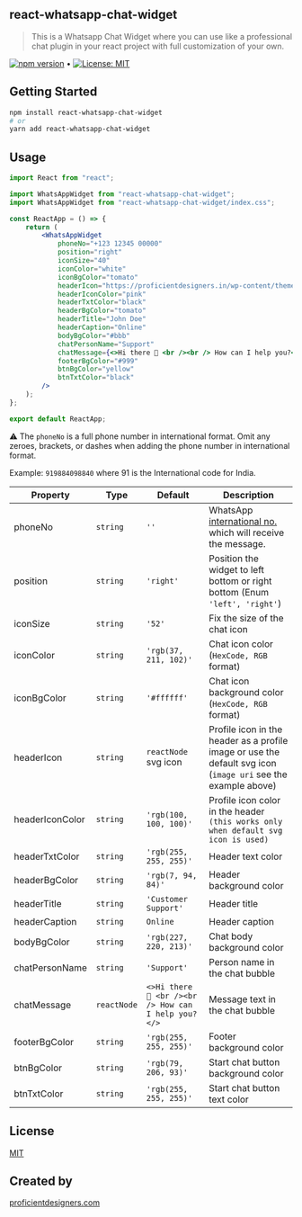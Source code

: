 ## react-whatsapp-chat-widget

> This is a Whatsapp Chat Widget where you can use like a professional chat plugin in your react project with full customization of your own.

[![npm version](https://badge.fury.io/js/react-whatsapp-chat-widget.svg)](https://www.npmjs.com/package/react-whatsapp-chat-widget) &bull; [![License: MIT](https://img.shields.io/badge/License-MIT-yellow.svg)](https://github.com/proficientdesigners/react-whatsapp-chat-widget/blob/master/LICENSE)

## Getting Started

```bash
npm install react-whatsapp-chat-widget
# or
yarn add react-whatsapp-chat-widget
```

## Usage

```jsx
import React from "react";

import WhatsAppWidget from "react-whatsapp-chat-widget";
import WhatsAppWidget from "react-whatsapp-chat-widget/index.css";

const ReactApp = () => {
	return (
		<WhatsAppWidget
			phoneNo="+123 12345 00000"
			position="right"
			iconSize="40"
			iconColor="white"
			iconBgColor="tomato"
			headerIcon="https://proficientdesigners.in/wp-content/themes/pd/img/logo-new.png"
			headerIconColor="pink"
			headerTxtColor="black"
			headerBgColor="tomato"
			headerTitle="John Doe"
			headerCaption="Online"
			bodyBgColor="#bbb"
			chatPersonName="Support"
			chatMessage={<>Hi there 👋 <br /><br /> How can I help you?</>}
			footerBgColor="#999"
			btnBgColor="yellow"
			btnTxtColor="black"
		/>
	);
};

export default ReactApp;
```

⚠️ The `phoneNo` is a full phone number in international format. Omit any zeroes, brackets, or dashes when adding the phone number in international format.

Example: `919884098840` where 91 is the International code for India.


| Property        | Type        | Default                                            | Description                                                                                                                                      |
| --------------- | ----------- | -------------------------------------------------- | ------------------------------------------------------------------------------------------------------------------------------------------------ |
| phoneNo         | `string`    | `''`                                               | WhatsApp [international no.](https://faq.whatsapp.com/general/contacts/how-to-add-an-international-phone-number) which will receive the message. |
| position        | `string`    | `'right'`                                          | Position the widget to left bottom or right bottom (Enum `'left', 'right'`)                                                                      |
| iconSize        | `string`    | `'52'`                                             | Fix the size of the chat icon                                                                                                                    |
| iconColor       | `string`    | `'rgb(37, 211, 102)'`                              | Chat icon color (`HexCode, RGB` format)                                                                                                          |
| iconBgColor     | `string`    | `'#ffffff'`                                        | Chat icon background color (`HexCode, RGB` format)                                                                                               |
| headerIcon      | `string`    | `reactNode` svg icon                               | Profile icon in the header as a profile image or use the default svg icon (`image uri` see the example above)                                    |
| headerIconColor | `string`    | `'rgb(100, 100, 100)'`                             | Profile icon color in the header `(this works only when default svg icon is used)`                                                               |
| headerTxtColor  | `string`    | `'rgb(255, 255, 255)'`                             | Header text color                                                                                                                                |
| headerBgColor   | `string`    | `'rgb(7, 94, 84)'`                                 | Header background color                                                                                                                          |
| headerTitle     | `string`    | `'Customer Support'`                               | Header title                                                                                                                                     |
| headerCaption   | `string`    | `Online`                                           | Header caption                                                                                                                                   |
| bodyBgColor     | `string`    | `'rgb(227, 220, 213)'`                             | Chat body background color                                                                                                                       |
| chatPersonName  | `string`    | `'Support'`                                        | Person name in the chat bubble                                                                                                                   |
| chatMessage     | `reactNode` | `<>Hi there 👋 <br /><br /> How can I help you?</>` | Message text in the chat bubble                                                                                                                  |
| footerBgColor   | `string`    | `'rgb(255, 255, 255)'`                             | Footer background color                                                                                                                          |
| btnBgColor      | `string`    | `'rgb(79, 206, 93)'`                               | Start chat button background color                                                                                                               |
| btnTxtColor     | `string`    | `'rgb(255, 255, 255)'`                             | Start chat button text color                                                                                                                     |


## License

[MIT](https://github.com/proficientdesigners/react-whatsapp-chat-widget/blob/master/LICENSE)

## Created by

[proficientdesigners.com](https://proficientdesigners.com/)